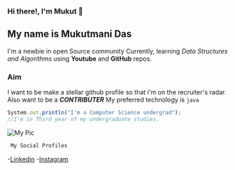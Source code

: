 ### Hi there!, I'm Mukut 👋

<!--
**mukut-d/mukut-d** is a ✨ _special_ ✨ repository because its `README.md` (this file) appears on your GitHub profile.

Here are some ideas to get you started:

- 🔭 I’m currently working on ...
- 🌱 I’m currently learning ...
- 👯 I’m looking to collaborate on ...
- 🤔 I’m looking for help with ...
- 💬 Ask me about ...
- 📫 How to reach me: ...
- 😄 Pronouns: ...
- ⚡ Fun fact: ...
-->
## My name is Mukutmani Das
I'm a newbie in open Source community
Currently, learning *Data Structures and Algorithms* using **Youtube** and **GitHub** repos.
### Aim
I want to be make a stellar github profile so that i'm on the recruiter's radar.
Also want to be a ***CONTRIBUTER*** 
My preferred technology is `java`
```js
System.out.println("I'm a Computer Science undergrad");
//I'm in Third year of my undergraduate studies.
```

![My Pic](https://cvws.icloud-content.com/B/ATxmoMCHyWUtA5kr3LLT5G8vf9FWAeEvbCUyYiAN0XcU98J8EolXi0lM/73caac0e-c565-4fa0-8646-c2a14ab74584.jpg?o=Anw73q97XTmO7GaO1FulCPo6QvMKFVhwnqrIXNU1jDQT&v=1&x=3&a=CAogUKw8WCX2780r9US38KAvvAQWABteP5wG5zS-TjNGcpMSbxD4qLO9xjAY-IWPv8YwIgEAUgQvf9FWWgRXi0lMaidHL8Zb6Km4rXoLKZZVcoyhuqQ1cUo_1S4m3uXHN9yE_OPUuuqh3tByJ1ghJp18CEiVwXKelwaV7_HPfYgwY-vf_a445eRsXATC7JXQdwUZsg&e=1668190290&fl=&r=4e41eaac-2ae7-4774-97fc-c1614bce4755-1&k=f7adCJKRjCagtwp9ssOFGQ&ckc=com.apple.clouddocs&ckz=com.apple.CloudDocs&p=107&s=xQwtS2AgAhlBuSIFl0WvW9htEcE&cd=i)

```.js
 My Social Profiles
```
-[Linkedin](https://www.linkedin.com/in/mukut-das/)
-[Instagram](https://www.instagram.com/21.and_not.over/)
